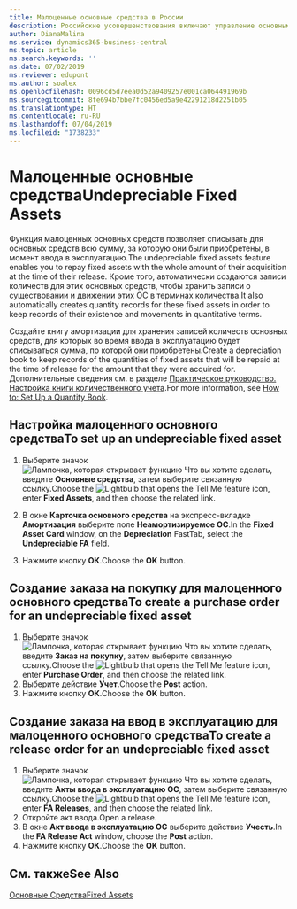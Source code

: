 ```yaml
---
title: Малоценные основные средства в России
description: Российские усовершенствования включают управление основными средствами, которые нельзя амортизировать.
author: DianaMalina
ms.service: dynamics365-business-central
ms.topic: article
ms.search.keywords: ''
ms.date: 07/02/2019
ms.reviewer: edupont
ms.author: soalex
ms.openlocfilehash: 0096cd5d7eea0d52a9409257e001ca064491969b
ms.sourcegitcommit: 8fe694b7bbe7fc0456ed5a9e42291218d2251b05
ms.translationtype: HT
ms.contentlocale: ru-RU
ms.lasthandoff: 07/04/2019
ms.locfileid: "1738233"
---
```

# <a name="undepreciable-fixed-assets"></a><span data-ttu-id="54c95-103">Малоценные основные средства</span><span class="sxs-lookup"><span data-stu-id="54c95-103">Undepreciable Fixed Assets</span></span>

<span data-ttu-id="54c95-104">Функция малоценных основных средств позволяет списывать для основных средств всю сумму, за которую они были приобретены, в момент ввода в эксплуатацию.</span><span class="sxs-lookup"><span data-stu-id="54c95-104">The undepreciable fixed assets feature enables you to repay fixed assets with the whole amount of their acquisition at the time of their release.</span></span> <span data-ttu-id="54c95-105">Кроме того, автоматически создаются записи количеств для этих основных средств, чтобы хранить записи о существовании и движении этих ОС в терминах количества.</span><span class="sxs-lookup"><span data-stu-id="54c95-105">It also automatically creates quantity records for these fixed assets in order to keep records of their existence and movements in quantitative terms.</span></span>  

<span data-ttu-id="54c95-106">Создайте книгу амортизации для хранения записей количеств основных средств, для которых во время ввода в эксплуатацию будет списываться сумма, по которой они приобретены.</span><span class="sxs-lookup"><span data-stu-id="54c95-106">Create a depreciation book to keep records of the quantities of fixed assets that will be repaid at the time of release for the amount that they were acquired for.</span></span> <span data-ttu-id="54c95-107">Дополнительные сведения см. в разделе [Практическое руководство. Настройка книги количественного учета](How-to-Set-Up-a-Quantity-Book.md).</span><span class="sxs-lookup"><span data-stu-id="54c95-107">For more information, see [How to: Set Up a Quantity Book](How-to-Set-Up-a-Quantity-Book.md).</span></span>  

## <a name="to-set-up-an-undepreciable-fixed-asset"></a><span data-ttu-id="54c95-108">Настройка малоценного основного средства</span><span class="sxs-lookup"><span data-stu-id="54c95-108">To set up an undepreciable fixed asset</span></span>

1. <span data-ttu-id="54c95-109">Выберите значок ![Лампочка, которая открывает функцию Что вы хотите сделать](../../media/ui-search/search_small.png "Что вы хотите сделать"), введите **Основные средства**, затем выберите связанную ссылку.</span><span class="sxs-lookup"><span data-stu-id="54c95-109">Choose the ![Lightbulb that opens the Tell Me feature](../../media/ui-search/search_small.png "Tell me what you want to do") icon, enter **Fixed Assets**, and then choose the related link.</span></span>

2. <span data-ttu-id="54c95-110">В окне **Карточка основного средства** на экспресс-вкладке **Амортизация** выберите поле **Неамортизируемое ОС**.</span><span class="sxs-lookup"><span data-stu-id="54c95-110">In the **Fixed Asset Card** window, on the **Depreciation** FastTab, select the **Undepreciable FA** field.</span></span>

3. <span data-ttu-id="54c95-111">Нажмите кнопку **ОК**.</span><span class="sxs-lookup"><span data-stu-id="54c95-111">Choose the **OK** button.</span></span>

## <a name="to-create-a-purchase-order-for-an-undepreciable-fixed-asset"></a><span data-ttu-id="54c95-112">Создание заказа на покупку для малоценного основного средства</span><span class="sxs-lookup"><span data-stu-id="54c95-112">To create a purchase order for an undepreciable fixed asset</span></span>

1. <span data-ttu-id="54c95-113">Выберите значок ![Лампочка, которая открывает функцию Что вы хотите сделать](../../media/ui-search/search_small.png "Что вы хотите сделать"), введите **Заказ на покупку**, затем выберите связанную ссылку.</span><span class="sxs-lookup"><span data-stu-id="54c95-113">Choose the ![Lightbulb that opens the Tell Me feature](../../media/ui-search/search_small.png "Tell me what you want to do") icon, enter **Purchase Order**, and then choose the related link.</span></span>
2. <span data-ttu-id="54c95-114">Выберите действие **Учет**.</span><span class="sxs-lookup"><span data-stu-id="54c95-114">Choose the **Post** action.</span></span>
3. <span data-ttu-id="54c95-115">Нажмите кнопку **ОК**.</span><span class="sxs-lookup"><span data-stu-id="54c95-115">Choose the **OK** button.</span></span>

## <a name="to-create-a-release-order-for-an-undepreciable-fixed-asset"></a><span data-ttu-id="54c95-116">Создание заказа на ввод в эксплуатацию для малоценного основного средства</span><span class="sxs-lookup"><span data-stu-id="54c95-116">To create a release order for an undepreciable fixed asset</span></span>

1. <span data-ttu-id="54c95-117">Выберите значок ![Лампочка, которая открывает функцию Что вы хотите сделать](../../media/ui-search/search_small.png "Что вы хотите сделать"), введите **Акты ввода в эксплуатацию ОС**, затем выберите связанную ссылку.</span><span class="sxs-lookup"><span data-stu-id="54c95-117">Choose the ![Lightbulb that opens the Tell Me feature](../../media/ui-search/search_small.png "Tell me what you want to do") icon, enter **FA Releases**, and then choose the related link.</span></span>
2. <span data-ttu-id="54c95-118">Откройте акт ввода.</span><span class="sxs-lookup"><span data-stu-id="54c95-118">Open a release.</span></span>
3. <span data-ttu-id="54c95-119">В окне **Акт ввода в эксплуатацию ОС** выберите действие **Учесть**.</span><span class="sxs-lookup"><span data-stu-id="54c95-119">In the **FA Release Act** window, choose the **Post** action.</span></span>
4. <span data-ttu-id="54c95-120">Нажмите кнопку **ОК**.</span><span class="sxs-lookup"><span data-stu-id="54c95-120">Choose the **OK** button.</span></span>

## <a name="see-also"></a><span data-ttu-id="54c95-121">См. также</span><span class="sxs-lookup"><span data-stu-id="54c95-121">See Also</span></span>

[<span data-ttu-id="54c95-122">Основные Средства</span><span class="sxs-lookup"><span data-stu-id="54c95-122">Fixed Assets</span></span>](../../fa-manage.md)  
